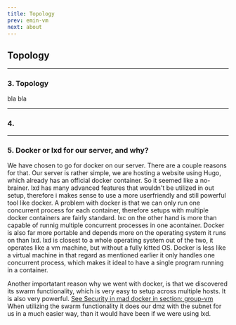 ```yaml
---
title: Topology
prev: emin-vm
next: about
---
```


## Topology

<a name="id-3"></a>
***

### 3. Topology
bla bla
***

### 4.

***
### 5. Docker or lxd for our server, and why?
We have chosen to go for docker on our server. There are a couple reasons for that. Our server is rather simple, we are hosting a website using Hugo, which already has an official docker container. So it seemed like a no-brainer. lxd has many advanced features that wouldn't be utilized in out setup, therefore i makes sense to use a more userfriendly and still powerful tool like docker. A problem with docker is that we can only run one concurrent process for each container, therefore setups with multiple docker containers are fairly standard. lxc on the other hand is more than capable of runnig multiple concurrent processes in one acontainer. Docker is also far more portable and depends more on the operating system it runs on than lxd. lxd is closest to a whole operating system out of the two, it operates like a vm machine, but without a fully kitted OS. Docker is less like a virtual machine in that regard as mentioned earlier it only handles one concurrent process, which makes it ideal to have a single program running in a container.

Another importatant reason why we went with docker, is that we discovered its swarm functionality, which is very easy to setup across multiple hosts. It is also very powerful. [See Security in mad docker in section: group-vm](/group-vm) When utilizing the swarm functionality it does our dmz with the subnet for us in a much easier way, than it would have been if we were using lxd.
